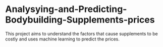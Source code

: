 # Analysying-and-Predicting-Bodybuilding-Supplements-prices
This project aims to understand the factors that cause supplements to be costly and uses machine learning to predict the prices.
